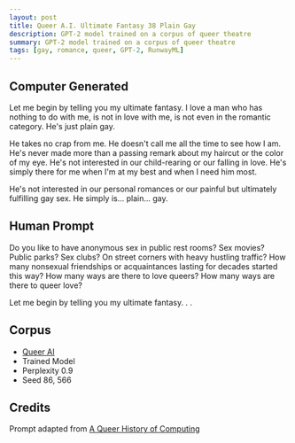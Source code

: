 ```yaml
---
layout: post
title: Queer A.I. Ultimate Fantasy 38 Plain Gay
description: GPT-2 model trained on a corpus of queer theatre
summary: GPT-2 model trained on a corpus of queer theatre
tags: [gay, romance, queer, GPT-2, RunwayML]
---
```


## Computer Generated

Let me begin by telling you my ultimate fantasy. I love a man who has nothing to do with me, is not in love with me, is not even in the romantic category. He's just plain gay.

He takes no crap from me. He doesn't call me all the time to see how I am. He's never made more than a passing remark about my haircut or the color of my eye. He's not interested in our child-rearing or our falling in love. He's simply there for me when I'm at my best and when I need him most.

He's not interested in our personal romances or our painful but ultimately fulfilling gay sex. He simply is... plain... gay.

## Human Prompt

Do you like to have anonymous sex in public rest rooms? Sex movies? Public parks? Sex clubs? On street corners with heavy hustling traffic? How many nonsexual friendships or acquaintances lasting for decades started this way? How many ways are there to love queers? How many ways are there to queer love?

Let me begin by telling you my ultimate fantasy. . .

## Corpus

- [Queer AI](/queerai)
- Trained Model
- Perplexity 0.9
- Seed 86, 566

## Credits

Prompt adapted from [A Queer History of Computing](https://rhizome.org/editorial/2013/feb/19/queer-computing-1/)
